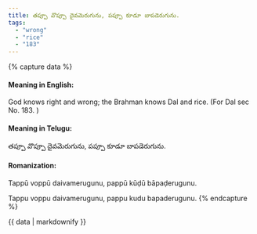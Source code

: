 ```yaml
---
title: తప్పూ వొప్పూ దైవమెరుగును, పప్పూ కూడూ బాపడెరుగును.
tags:
  - "wrong"
  - "rice"
  - "183"
---
```


{% capture data %}
#### Meaning in English:
God knows right and wrong; the Brahman knows Dal and rice.
(For Dal sec No. 183. )

#### Meaning in Telugu:
తప్పూ వొప్పూ దైవమెరుగును, పప్పూ కూడూ బాపడెరుగును.

#### Romanization:
Tappū voppū daivamerugunu, pappū kūḍū bāpaḍerugunu.

Tappu voppu daivamerugunu, pappu kudu bapaderugunu.
{% endcapture %}

{{ data | markdownify }}


